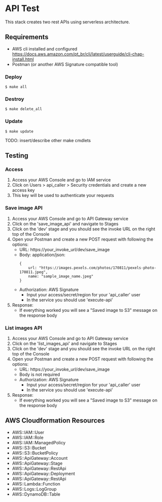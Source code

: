 # API Test

This stack creates two rest APIs using serverless architecture.


## Requirements

* AWS cli installed and configured https://docs.aws.amazon.com/pt_br/cli/latest/userguide/cli-chap-install.html
* Postman (or another AWS Signature compatible tool)

### Deploy
```
$ make all
```

### Destroy
```
$ make delete_all
```

### Update
```
$ make update
```

TODO: insert/describe other make cmdlets


## Testing

### Access
1. Access your AWS Console and go to IAM service
2. Click on Users > api_caller > Security credentials and create a new access key
3. This key will be used to authenticate your requests

### Save image API
1. Access your AWS Console and go to API Gateway service
2. Click on the 'save_image_api' and navigate to Stages
3. Click on the 'dev' stage and you should see the invoke URL on the right top of the Console
4. Open your Postman and create a new POST request with following the options:
    * URL: https://your_invoke_url/dev/save_image
    * Body: application/json:
        ```
        {
            url: "https://images.pexels.com/photos/170811/pexels-photo-170811.jpeg",
            name: "sample_image_name.jpeg"
        }
        ```
    * Authorization: AWS Signature
        * Input your access/secret/region for your 'api_caller' user
        * In the service you should use 'execute-api'
5. Response:
    * If everything worked you will see a "Saved image to S3" message on the response body


### List images API
1. Access your AWS Console and go to API Gateway service
2. Click on the 'list_images_api' and navigate to Stages
3. Click on the 'dev' stage and you should see the invoke URL on the right top of the Console
4. Open your Postman and create a new POST request with following the options:
    * URL: https://your_invoke_url/dev/save_image
    * Body is not required
    * Authorization: AWS Signature
        * Input your access/secret/region for your 'api_caller' user
        * In the service you should use 'execute-api'
5. Response:
    * If everything worked you will see a "Saved image to S3" message on the response body

## AWS Cloudformation Resources
- AWS::IAM::User
- AWS::IAM::Role
- AWS::IAM::ManagedPolicy
- AWS::S3::Bucket
- AWS::S3::BucketPolicy
- AWS::ApiGateway::Account
- AWS::ApiGateway::Stage
- AWS::ApiGateway::RestApi
- AWS::ApiGateway::Deployment
- AWS::ApiGateway::RestApi
- AWS::Lambda::Function
- AWS::Logs::LogGroup
- AWS::DynamoDB::Table
